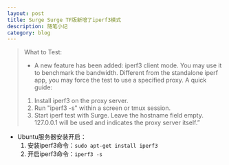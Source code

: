 ```yaml
---
layout: post
title: Surge Surge TF版新增了iperf3模式
description: 随笔小记
category: blog
---
```

>What to Test:
>- A new feature has been added: iperf3 client mode.
>You may use it to benchmark the bandwidth. Different from the standalone iperf app, you may force the test to use a specified proxy.
>A quick guide:
>1. Install iperf3 on the proxy server.
>2. Run "iperf3 -s" within a screen or tmux session.
>3. Start iperf test with Surge. Leave the hostname field empty. 127.0.0.1 will be used and indicates the proxy server itself.”

* Ubuntu服务器安装开启：
   1. 安装iperf3命令：`sudo apt-get install iperf3`
   2. 开启iperf3命令：`iperf3 -s`
